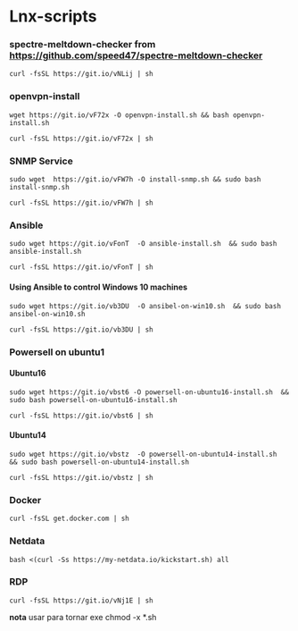 # Lnx-scripts

### spectre-meltdown-checker from https://github.com/speed47/spectre-meltdown-checker
`curl -fsSL https://git.io/vNLij | sh`

### openvpn-install
`wget https://git.io/vF72x -O openvpn-install.sh && bash openvpn-install.sh`

`curl -fsSL https://git.io/vF72x | sh`

### SNMP Service
`sudo wget  https://git.io/vFW7h -O install-snmp.sh && sudo bash install-snmp.sh`

`curl -fsSL https://git.io/vFW7h | sh`

### Ansible
`sudo wget https://git.io/vFonT  -O ansible-install.sh  && sudo bash ansible-install.sh`

`curl -fsSL https://git.io/vFonT | sh`

#### Using Ansible to control Windows 10 machines
`sudo wget https://git.io/vb3DU  -O ansibel-on-win10.sh  && sudo bash ansibel-on-win10.sh`

`curl -fsSL https://git.io/vb3DU | sh`

### Powersell on ubuntu1
#### Ubuntu16
`sudo wget https://git.io/vbst6 -O powersell-on-ubuntu16-install.sh  && sudo bash powersell-on-ubuntu16-install.sh`

`curl -fsSL https://git.io/vbst6 | sh`
#### Ubuntu14
`sudo wget https://git.io/vbstz  -O powersell-on-ubuntu14-install.sh  && sudo bash powersell-on-ubuntu14-install.sh`

`curl -fsSL https://git.io/vbstz | sh`

### Docker
`curl -fsSL get.docker.com | sh`

### Netdata
`bash <(curl -Ss https://my-netdata.io/kickstart.sh) all`

### RDP
`curl -fsSL https://git.io/vNj1E | sh`

**nota** usar para tornar exe chmod -x  *.sh
